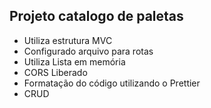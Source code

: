 ## Projeto catalogo de paletas
- Utiliza estrutura MVC
- Configurado arquivo para rotas
- Utiliza Lista em memória 
- CORS Liberado
- Formatação do código utilizando o Prettier 
- CRUD

